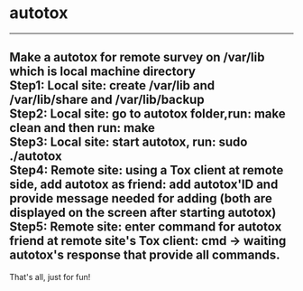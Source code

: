 # autotox
----
Make a autotox for remote survey on /var/lib which is local machine directory <br />
Step1: Local site: create /var/lib and /var/lib/share and /var/lib/backup <br />
Step2: Local site: go to autotox folder,run: make clean and then run: make <br />
Step3: Local site: start autotox, run: sudo ./autotox <br />
Step4: Remote site: using a Tox client at remote side, add autotox as friend: add autotox'ID and provide message needed for adding (both are displayed on the screen after starting autotox) <br />
Step5: Remote site: enter command for autotox friend at remote site's Tox client: cmd -> waiting autotox's response that provide all commands. <br />
----
That's all, just for fun!

